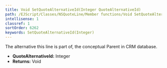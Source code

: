 ```yaml
---
title: Void SetQuoteAlternativeId(Integer QuoteAlternativeId)
path: /EJScript/Classes/NSQuoteLine/Member functions/Void SetQuoteAlternativeId(Integer p_0)
intellisense: 1
classref: 1
sortOrder: 6262
keywords: SetQuoteAlternativeId(Integer)
---
```



The alternative this line is part of, the conceptual Parent in CRM database.



* **QuoteAlternativeId:** Integer
* **Returns:** Void


